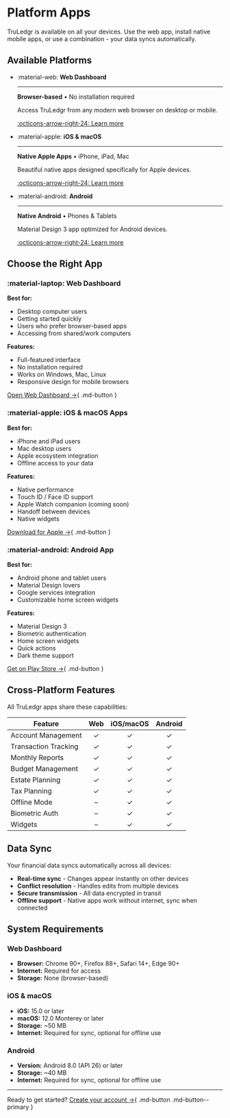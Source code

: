 # Platform Apps

TruLedgr is available on all your devices. Use the web app, install native mobile apps, or use a combination - your data syncs automatically.

## Available Platforms

<div class="grid cards" markdown>

-   :material-web: __Web Dashboard__

    ---

    **Browser-based** • No installation required
    
    Access TruLedgr from any modern web browser on desktop or mobile.
    
    [:octicons-arrow-right-24: Learn more](web.md)

-   :material-apple: __iOS & macOS__

    ---

    **Native Apple Apps** • iPhone, iPad, Mac
    
    Beautiful native apps designed specifically for Apple devices.
    
    [:octicons-arrow-right-24: Learn more](apple.md)

-   :material-android: __Android__

    ---

    **Native Android** • Phones & Tablets
    
    Material Design 3 app optimized for Android devices.
    
    [:octicons-arrow-right-24: Learn more](android.md)

</div>

## Choose the Right App

### :material-laptop: Web Dashboard

**Best for:**

- Desktop computer users
- Getting started quickly
- Users who prefer browser-based apps
- Accessing from shared/work computers

**Features:**

- Full-featured interface
- No installation required
- Works on Windows, Mac, Linux
- Responsive design for mobile browsers

[Open Web Dashboard →](web.md){ .md-button }

### :material-apple: iOS & macOS Apps

**Best for:**

- iPhone and iPad users
- Mac desktop users
- Apple ecosystem integration
- Offline access to your data

**Features:**

- Native performance
- Touch ID / Face ID support
- Apple Watch companion (coming soon)
- Handoff between devices
- Native widgets

[Download for Apple →](apple.md){ .md-button }

### :material-android: Android App

**Best for:**

- Android phone and tablet users
- Material Design lovers
- Google services integration
- Customizable home screen widgets

**Features:**

- Material Design 3
- Biometric authentication
- Home screen widgets
- Quick actions
- Dark theme support

[Get on Play Store →](android.md){ .md-button }

## Cross-Platform Features

All TruLedgr apps share these capabilities:

| Feature | Web | iOS/macOS | Android |
|---------|:---:|:---------:|:-------:|
| Account Management | ✓ | ✓ | ✓ |
| Transaction Tracking | ✓ | ✓ | ✓ |
| Monthly Reports | ✓ | ✓ | ✓ |
| Budget Management | ✓ | ✓ | ✓ |
| Estate Planning | ✓ | ✓ | ✓ |
| Tax Planning | ✓ | ✓ | ✓ |
| Offline Mode | – | ✓ | ✓ |
| Biometric Auth | – | ✓ | ✓ |
| Widgets | – | ✓ | ✓ |

## Data Sync

Your financial data syncs automatically across all devices:

- **Real-time sync** - Changes appear instantly on other devices
- **Conflict resolution** - Handles edits from multiple devices
- **Secure transmission** - All data encrypted in transit
- **Offline support** - Native apps work without internet, sync when connected

## System Requirements

### Web Dashboard

- **Browser:** Chrome 90+, Firefox 88+, Safari 14+, Edge 90+
- **Internet:** Required for access
- **Storage:** None (browser-based)

### iOS & macOS

- **iOS:** 15.0 or later
- **macOS:** 12.0 Monterey or later
- **Storage:** ~50 MB
- **Internet:** Required for sync, optional for offline use

### Android

- **Version:** Android 8.0 (API 26) or later
- **Storage:** ~40 MB
- **Internet:** Required for sync, optional for offline use

---

Ready to get started? [Create your account →](../get-started/index.md){ .md-button .md-button--primary }
